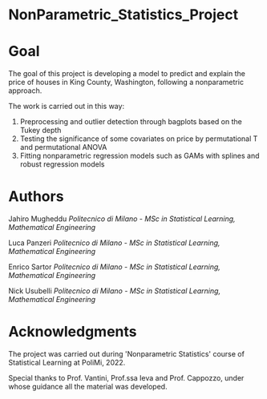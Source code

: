 # NonParametric_Statistics_Project 

# Goal

The goal of this project is developing a model to predict and explain the price of houses in King County, Washington, following a nonparametric approach.

The work is carried out in this way:
1. Preprocessing and outlier detection through bagplots based on the Tukey depth
2. Testing the significance of some covariates on price by permutational T and permutational ANOVA 
3. Fitting nonparametric regression models such as GAMs with splines and robust regression models

# Authors

Jahiro Mugheddu   *Politecnico di Milano - MSc in Statistical Learning, Mathematical Engineering*

Luca Panzeri    *Politecnico di Milano - MSc in Statistical Learning, Mathematical Engineering*

Enrico Sartor    *Politecnico di Milano - MSc in Statistical Learning, Mathematical Engineering*

Nick Usubelli    *Politecnico di Milano - MSc in Statistical Learning, Mathematical Engineering*

# Acknowledgments

The project was carried out during 'Nonparametric Statistics' course of Statistical Learning at PoliMi, 2022. 

Special thanks to Prof. Vantini, Prof.ssa Ieva and Prof. Cappozzo, under whose guidance all the material was developed.

